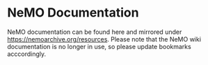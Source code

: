 # NeMO Documentation

NeMO documentation can be found here and mirrored under https://nemoarchive.org/resources. Please note that the NeMO wiki documentation is no longer in use, so please update bookmarks acccordingly.  
